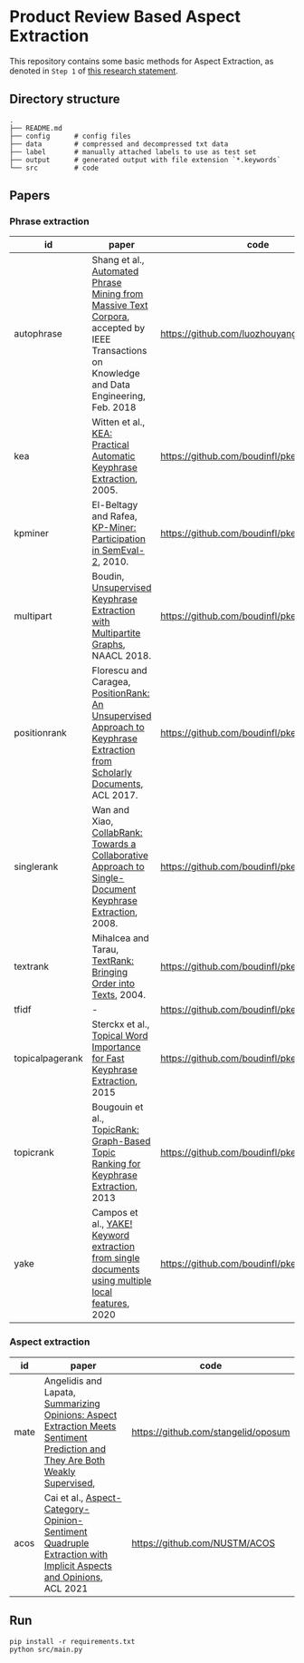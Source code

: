 # Product Review Based Aspect Extraction

This repository contains some basic methods for Aspect Extraction, as denoted in `Step 1` of [this research statement](https://docs.google.com/document/d/1-VFgAocdmJcEejerQfkIt7-rvZtvd4RbJiCQA9kwT7k/edit#heading=h.73dv0fqsq2nq).

## Directory structure

```
.
├── README.md
├── config      # config files
├── data        # compressed and decompressed txt data
├── label       # manually attached labels to use as test set
├── output      # generated output with file extension `*.keywords`
└── src         # code
```

## Papers

### Phrase extraction

id | paper | code
--- | --- | ---
autophrase | Shang et al., [Automated Phrase Mining from Massive Text Corpora](https://arxiv.org/abs/1702.04457), accepted by IEEE Transactions on Knowledge and Data Engineering, Feb. 2018 | https://github.com/luozhouyang/AutoPhraseX
kea | Witten et al., [KEA: Practical Automatic Keyphrase Extraction](https://www.cs.waikato.ac.nz/ml/publications/2005/chap_Witten-et-al_Windows.pdf), 2005. | https://github.com/boudinfl/pke
kpminer | El-Beltagy and Rafea, [KP-Miner: Participation in SemEval-2](https://aclanthology.org/S10-1041.pdf), 2010. | https://github.com/boudinfl/pke
multipart | Boudin, [Unsupervised Keyphrase Extraction with Multipartite Graphs](https://arxiv.org/abs/1803.08721), NAACL 2018. | https://github.com/boudinfl/pke
positionrank | Florescu and Caragea, [PositionRank: An Unsupervised Approach to Keyphrase Extraction from Scholarly Documents](https://aclanthology.org/P17-1102.pdf), ACL 2017. | https://github.com/boudinfl/pke
singlerank | Wan and Xiao, [CollabRank: Towards a Collaborative Approach to Single-Document Keyphrase Extraction](https://aclanthology.org/C08-1122.pdf), 2008. | https://github.com/boudinfl/pke
textrank | Mihalcea and Tarau, [TextRank: Bringing Order into Texts](https://aclanthology.org/W04-3252.pdf), 2004. | https://github.com/boudinfl/pke
tfidf | - | https://github.com/boudinfl/pke
topicalpagerank | Sterckx et al., [Topical Word Importance for Fast Keyphrase Extraction](http://users.intec.ugent.be/cdvelder/papers/2015/sterckx2015wwwb.pdf), 2015 | https://github.com/boudinfl/pke
topicrank | Bougouin et al., [TopicRank: Graph-Based Topic Ranking for Keyphrase Extraction](https://aclanthology.org/I13-1062.pdf), 2013 | https://github.com/boudinfl/pke
yake | Campos et al., [YAKE! Keyword extraction from single documents using multiple local features](https://www.sciencedirect.com/science/article/abs/pii/S0020025519308588?via%3Dihub), 2020 | https://github.com/boudinfl/pke


### Aspect extraction

id | paper | code
--- | --- | ---
mate | Angelidis and Lapata, [Summarizing Opinions: Aspect Extraction Meets Sentiment Prediction and They Are Both Weakly Supervised](https://aclanthology.org/D18-1403/), | https://github.com/stangelid/oposum
acos | Cai et al., [Aspect-Category-Opinion-Sentiment Quadruple Extraction with Implicit Aspects and Opinions](https://aclanthology.org/2021.acl-long.29.pdf), ACL 2021 | https://github.com/NUSTM/ACOS


## Run

```
pip install -r requirements.txt
python src/main.py
```
